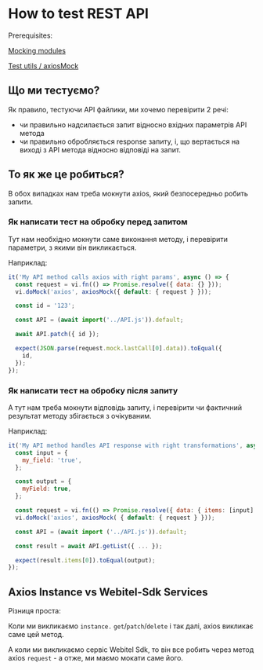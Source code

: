 # How to test REST API

Prerequisites:

[Mocking modules](../mocking-modules/Readme)

[Test utils / axiosMock](../../../packages/ui-sdk/tests/axios-mock/Readme)

## Що ми тестуємо?

Як правило, тестуючи API файлики, ми хочемо перевірити 2 речі:

- чи правильно надсилається
  запит відносно вхідних параметрів API метода
- чи правильно обробляється response запиту,
  і, що вертається на виході з API метода відносно відповіді на запит.

## То як же це робиться?

В обох випадках нам треба мокнути axios, який безпосередньо робить запити.

### Як написати тест на обробку перед запитом

Тут нам необхідно мокнути саме виконання методу,
і перевірити параметри, з якими він викликається.

Наприклад:

```javascript
it('My API method calls axios with right params', async () => {
  const request = vi.fn(() => Promise.resolve({ data: {} }));
  vi.doMock('axios', axiosMock({ default: { request } }));

  const id = '123';

  const API = (await import('../API.js')).default;

  await API.patch({ id });

  expect(JSON.parse(request.mock.lastCall[0].data)).toEqual({
    id,
  });
});
```

### Як написати тест на обробку після запиту

А тут нам треба мокнути відповідь запиту, і перевірити чи фактичний результат методу
збігається з очікуваним.

Наприклад:

```javascript
it('My API method handles API response with right transformations', async () => {
  const input = {
    my_field: 'true',
  };

  const output = {
    myField: true,
  };

  const request = vi.fn(() => Promise.resolve({ data: { items: [input] } }));
  vi.doMock('axios', axiosMock( { default: { request } }));

  const API = (await import ('../API.js')).default;

  const result = await API.getList({ ... });

  expect(result.items[0]).toEqual(output);
});
```

## Axios Instance vs Webitel-Sdk Services

Різниця проста:

Коли ми викликаємо `instance.` `get`/`patch`/`delete` і так далі,
axios викликає саме цей метод.

А коли ми викликаємо сервіс Webitel Sdk, то він все робить через
метод axios `request` - а отже, ми маємо мокати саме його.
